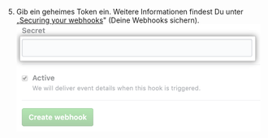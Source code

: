 5. Gib ein geheimes Token ein. Weitere Informationen findest Du unter „[Securing your webhooks](/webhooks/securing/#securing-your-secret-token)" (Deine Webhooks sichern). ![Felder für das geheime Token und andere Anpassungsoptionen](/assets/images/help/sponsors/webhook-secret-token.png)
